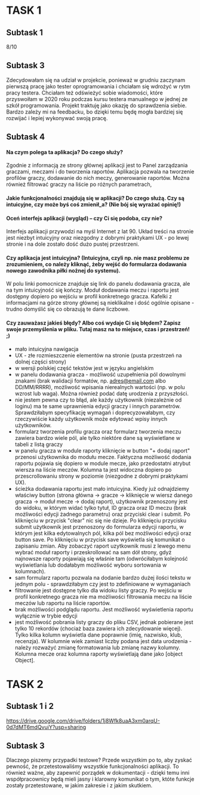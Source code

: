 # TASK 1
## Subtask 1

8/10

## Subtask 3

Zdecydowałam się na udział w projekcie, ponieważ w grudniu zaczynam pierwszą pracę jako tester oprogramowania i chciałam się wdrożyć w rytm pracy testera. Chciałam też odświeżyć sobie wiadomości, które przyswoiłam w 2020 roku podczas kursu testera manualnego w jednej ze szkół programowania. Projekt traktuję jako okazję do sprawdzenia siebie. Bardzo zależy mi na feedbacku, bo dzięki temu będę mogła bardziej się rozwijać i lepiej wykonywać swoją pracę.

## Subtask 4

#### Na czym polega ta aplikacja? Do czego służy?
Zgodnie z informacją ze strony głównej aplikacji jest to Panel zarządzania graczami, meczami i do tworzenia raportów. Aplikacja pozwala na tworzenie profilów graczy, dodawanie do nich meczy, generowanie raportów. Można również filtrować graczy na liście po różnych parametrach,  

#### Jakie funkcjonalności znajdują się w aplikacji? Do czego służą. Czy są intuicyjne, czy może byś coś zmienił_a? (Nie bój się wyrażać opinię!)

#### Oceń interfejs aplikacji (wygląd) – czy Ci się podoba, czy nie?

Interfejs aplikacji przywodzi na myśl Internet z lat 90. Układ treści na stronie jest niezbyt intuicyjny oraz niezgodny z dobrymi praktykami UX - po lewej stronie i na dole zostało dość dużo pustej przestrzeni. 

#### Czy aplikacja jest intuicyjna? (Intuicyjna, czyli np. nie masz problemu ze zrozumieniem, co należy kliknąć, żeby wejść do formularza dodawania nowego zawodnika piłki nożnej do systemu).

W polu linki pomocnicze znajduje się link do panelu dodawania gracza, ale na tym intuicyjność się kończy. Moduł dodawania meczu i raportu jest dostępny dopiero po wejściu w profil konkretnego gracza. Kafelki z informacjami na górze strony głównej są nieklikalne i dość ogólnie opisane - trudno domyślić się co obrazują te dane liczbowe.

#### Czy zauważasz jakieś błędy? Albo coś wydaje Ci się błędem? Zapisz swoje przemyślenia w pliku. Tutaj masz na to miejsce, czas i przestrzeń! ;)

- mało intuicyjna nawigacja
- UX - złe rozmieszczenie elementów na stronie (pusta przestrzeń na dolnej części strony)
- w wersji polskiej część tekstów jest w języku angielskim
- w panelu dodawania gracza - możliwość uzupełnienia pól dowolnymi znakami (brak walidacji formatów, np. adres@email.com albo DD/MM/RRRR), możliwość wpisania nierealnych wartości (np. w polu wzrost lub waga). Można również podać datę urodzenia z przyszłości.
- nie jestem pewna czy to błąd, ale każdy użytkownik (niezależnie od loginu) ma te same uprawnienia edycji graczy i innych parametrów. Sprawdziłabym specyfikację wymagań i doprecyzowałabym, czy rzeczywiście każdy użytkownik może edytować wpisy innych użytkowników.
- formularz tworzenia profilu gracza oraz formularz tworzenia meczu zawiera bardzo wiele pól, ale tylko niektóre dane są wyświetlane w tabeli z listą graczy
- w panelu gracza w module raporty kliknięcie w button "+ dodaj raport" przenosi użytkownika do modułu mecze. Faktyczna możliwość dodania raportu pojawia się dopiero w module mecze, jako przedostatni atrybut wiersza na liście meczów. Kolumna ta jest widoczna dopiero po przescrollowaniu strony w poziomie (niezgodne z dobrymi praktykami UX).
- ścieżka dodawania raportu jest mało intuicyjna. Kiedy już odnajdziemy właściwy button (strona główna -> gracze -> kliknięcie w wiersz danego gracza -> moduł mecze -> dodaj raport), użytkownik przenoszony jest do widoku, w którym widać tylko tytuł, ID gracza oraz ID meczu (brak możliwości edycji żadnego parametru) oraz przyciski clear i submit. Po kliknięciu w przycisk "clear" nic się nie dzieje. Po kliknięciu przycisku submit użytkownik jest przenoszony do formularza edycji raportu, w którym jest kilka edytowalnych pól, kilka pól bez możliwości edycji oraz button save. Po kliknięciu w przycisk save wyświetla się komunikat o zapisaniu zmian. Aby zobaczyć raport uzytkownik musi z lewego menu wybrać moduł raporty i przeskrollować na sam dół strony, gdyż najnowsze raporty pojawiają się właśnie tam (odwróciłabym kolejność wyświetlania lub dodałabym możliwość wyboru sortowania w kolumnach). 
- sam formularz raportu pozwala na dodanie bardzo dużej ilości tekstu w jednym polu - sprawdziłabym czy jest to zdefiniowane w wymaganiach
- filtrowanie jest dostępne tylko dla widoku listy graczy. Po wejściu w profil konkretnego gracza nie ma możliwości filtrowania meczu na liście meczów lub raportu na liście raportów. 
- brak możliwości podglądu raportu. Jest możliwość wyświetlenia raportu wyłącznie w trybie edycji
- jest możliwość pobrania listy graczy do pliku CSV, jednak pobierane jest tylko 10 rekordów (chociaż baza zawiera ich zdecydowanie więcej). Tylko kilka kolumn wyświetla dane poprawnie (imię, nazwisko, klub, recenzja). W kolumnie wiek zamiast liczby podana jest data urodzenia - należy rozważyć zmianę formatowania lub zmianę nazwy kolumny. Kolumna mecze oraz kolumna raporty wyświetlają dane jako [object Object].


# TASK 2
## Subtask 1 i 2
https://drive.google.com/drive/folders/1j8Wfk8uaA3xm0arqU-0d7dMT6mdQvuiY?usp=sharing

## Subtask 3

Dlaczego piszemy przypadki testowe? Przede wszystkim po to, aby zyskać pewność, że przetestowaliśmy wszystkie funkcjonalności aplikacji. To również ważne, aby zapewnić porządek w dokumentacji - dzięki temu inni współpracownicy będą mieli jasny i klarowny komunikat o tym, któte funkcje zostały przetestowane, w jakim zakresie i z jakim skutkiem.
